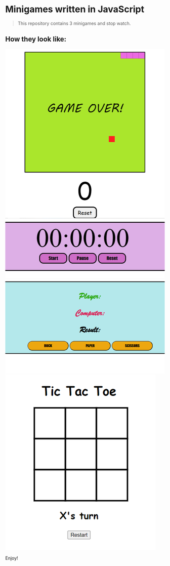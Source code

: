 # Minigames written in JavaScript
>This repository contains 3 minigames and stop watch.

## How they look like:
![](/screenshots/snake.PNG)
![](/screenshots/stopWatch.PNG)
![](/screenshots/rockPaperScissors.PNG)
![](/screenshots/ticTacToe.PNG)

Enjoy!